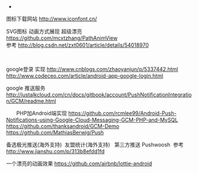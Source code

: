 # 
-

图标下载网站 http://www.iconfont.cn/

SVG图标  动画方式展现 超级漂亮   https://github.com/mcxtzhang/PathAnimView   
                        参考   http://blog.csdn.net/zxt0601/article/details/54018970
                        
                       
                        
google登录 实现  http://www.cnblogs.com/zhaoyanjun/p/5337442.html
                http://www.codeceo.com/article/android-app-google-login.html
                
                
google 推送服务  http://justalkcloud.com/cn/docs/gitbook/account/PushNotificationIntegration/GCM/readme.html

        PHP加Android端实现 https://github.com/rcmlee99/Android-Push-Notifications-using-Google-Cloud-Messaging-GCM-PHP-and-MySQL
                          https://github.com/thanksandroid/GCM-Demo
                          https://github.com/MathiasBerwig/Push
                          
                          
备选极光推送(海外支持)  友盟统计(海外支持)  
第三方推送 Pushwoosh  参考  http://www.jianshu.com/p/313b8efdd1fd

一个漂亮的动画效果  https://github.com/airbnb/lottie-android
       
